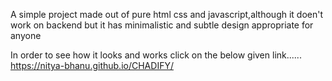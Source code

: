 A simple project made out of pure html css and javascript,although it doen't work on backend but it has minimalistic and subtle design appropriate for anyone

In order to see how it looks and works click on the below given link......
 https://nitya-bhanu.github.io/CHADIFY/
